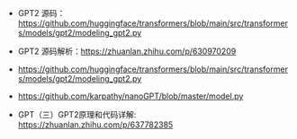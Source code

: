 

- GPT2 源码：https://github.com/huggingface/transformers/blob/main/src/transformers/models/gpt2/modeling_gpt2.py
- GPT2 源码解析：https://zhuanlan.zhihu.com/p/630970209




- https://github.com/huggingface/transformers/blob/main/src/transformers/models/gpt2/modeling_gpt2.py
- https://github.com/karpathy/nanoGPT/blob/master/model.py


- GPT（三）GPT2原理和代码详解: https://zhuanlan.zhihu.com/p/637782385
